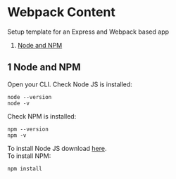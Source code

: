 # Webpack Content
Setup template for an Express and Webpack based app

1. [Node and NPM](#node-and-npm)

## 1 Node and NPM
Open your CLI.
Check Node JS is installed:
```
node --version
node -v
```
Check NPM is installed:
```
npm --version
npm -v
```
To install Node JS download [here](https://nodejs.org/en/).</br>
To install NPM:
```
npm install
```
